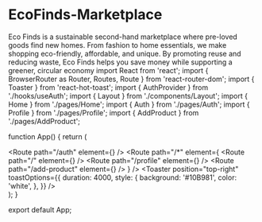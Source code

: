 # EcoFinds-Marketplace
Eco Finds is a sustainable second-hand marketplace where pre-loved goods find new homes. From fashion to home essentials, we make shopping eco-friendly, affordable, and unique. By promoting reuse and reducing waste, Eco Finds helps you save money while supporting a greener, circular economy
import React from 'react';
import { BrowserRouter as Router, Routes, Route } from 'react-router-dom';
import { Toaster } from 'react-hot-toast';
import { AuthProvider } from './hooks/useAuth';
import { Layout } from './components/Layout';
import { Home } from './pages/Home';
import { Auth } from './pages/Auth';
import { Profile } from './pages/Profile';
import { AddProduct } from './pages/AddProduct';

function App() {
  return (
    <AuthProvider>
      <Router>
        <div className="App">
          <Routes>
            <Route path="/auth" element={<Auth />} />
            <Route path="/*" element={
              <Layout>
                <Routes>
                  <Route path="/" element={<Home />} />
                  <Route path="/profile" element={<Profile />} />
                  <Route path="/add-product" element={<AddProduct />} />
                </Routes>
              </Layout>
            } />
          </Routes>
          <Toaster 
            position="top-right"
            toastOptions={{
              duration: 4000,
              style: {
                background: '#10B981',
                color: 'white',
              },
            }}
          />
        </div>
      </Router>
    </AuthProvider>
  );
}

export default App;
